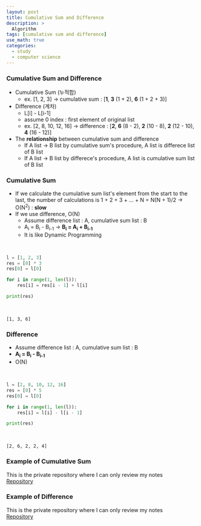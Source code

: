 ```yaml
---
layout: post
title: Cumulative Sum and Difference
description: >
  Algorithm
tags: [cumulative sum and difference]
use_math: true
categories:
  - study
  - computer science
---
```

### Cumulative Sum and Difference
* Cumulative Sum (누적합)
  * ex. [1, 2, 3] → cumulative sum : [**1**, **3** (1 + 2), **6** (1 + 2 + 3)]
* Difference (계차)
  * L[i] - L[i-1]
  * assume 0 index : first element of original list
  * ex. [2, 8, 10, 12, 16] → difference : [**2**, **6** (8 - 2), **2** (10 - 8), **2** (12 - 10), **4** (16 - 12)]
* The **relationship** between cumulative sum and difference
  * If A list → B list by cumulative sum's procedure, A list is differece list of B list
  * If A list → B list by differece's procedure, A list is cumulative sum list of B list  

### Cumulative Sum
* If we calculate the cumulative sum list's element from the start to the last, the number of calculations is 1 + 2 + 3 + ... + N = N(N + 1)/2 → O(N<sup>2</sup>) : **slow**
* If we use difference, O(N)
  * Assume difference list : A, cumulative sum list : B
  * A<sub>i</sub> = B<sub>i</sub> - B<sub>i-1</sub> → **B<sub>i</sub> = A<sub>i</sub> + B<sub>i-1</sub>**
  * It is like Dynamic Programming

<br>

~~~python
l = [1, 2, 3]
res = [0] * 3
res[0] = l[0]

for i in range(1, len(l)):
    res[i] = res[i - 1] + l[i]

print(res)

~~~

<br>

~~~
[1, 3, 6]
~~~

### Difference
* Assume difference list : A, cumulative sum list : B
* **A<sub>i</sub> = B<sub>i</sub> - B<sub>i-1</sub>**
* O(N)

<br>

~~~python
l = [2, 8, 10, 12, 16]
res = [0] * 5
res[0] = l[0]

for i in range(1, len(l)):
    res[i] = l[i] - l[i - 1]

print(res)

~~~

<br>

~~~
[2, 6, 2, 2, 4]
~~~

### Example of Cumulative Sum
This is the private repository where I can only review my notes<br>
[Repository](https://github.com/hyun-jin891/hidden-post-hyunjin891-github-blog/blob/master/_posts/study/computer%20science/2024-02-04-Cumulative-Sum-and-Difference.md)

### Example of Difference
This is the private repository where I can only review my notes<br>
[Repository](https://github.com/hyun-jin891/hidden-post-hyunjin891-github-blog/blob/master/_posts/study/computer%20science/2024-02-04-Cumulative-Sum-and-Difference.md)
